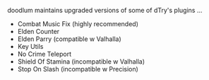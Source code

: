 
doodlum maintains upgraded versions of some of dTry's plugins ...

- Combat Music Fix (highly recommended)
- Elden Counter
- Elden Parry (compatible w Valhalla)
- Key Utils 
- No Crime Teleport
- Shield Of Stamina (incompatible w Valhalla)
- Stop On Slash (incompatible w Precision)
 
